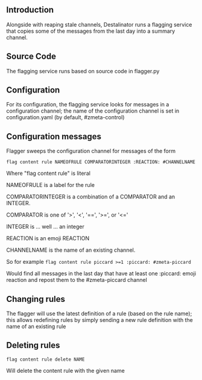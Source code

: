 ## Introduction

Alongside with reaping stale channels, Destalinator runs a flagging service
that copies some of the messages from the last day into a summary channel.

## Source Code

The flagging service runs based on source code in flagger.py

## Configuration

For its configuration, the flagging service looks for messages in a
configuration channel; the name of the configuration channel is set in
configuration.yaml (by default, #zmeta-control)

## Configuration messages

Flagger sweeps the configuration channel for messages of the form

`flag content rule NAMEOFRULE COMPARATORINTEGER :REACTION: #CHANNELNAME`

Where
"flag content rule" is literal

NAMEOFRULE is a label for the rule

COMPARATORINTEGER is a combination of a COMPARATOR and an INTEGER.

COMPARATOR is one of '>', '<', '==', '>=', or '<='

INTEGER is ... well ... an integer

REACTION is an emoji REACTION

CHANNELNAME is the name of an existing channel.

So for example
`flag content rule piccard >=1 :piccard: #zmeta-piccard`

Would find all messages in the last day that have at least one :piccard: emoji
reaction and repost them to the #zmeta-piccard channel

## Changing rules

The flagger will use the latest definition of a rule (based on the rule name);
this allows redefining rules by simply sending a new rule definition with the
name of an existing rule

## Deleting rules

`flag content rule delete NAME`

Will delete the content rule with the given name

